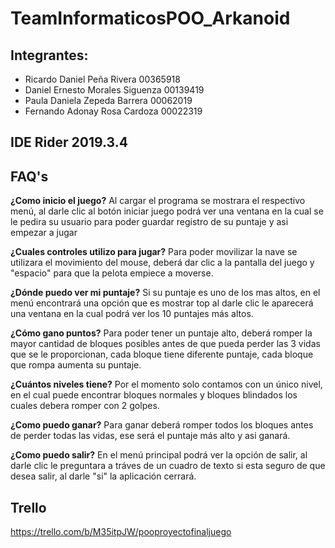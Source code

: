 # TeamInformaticosPOO_Arkanoid

## Integrantes:

* Ricardo Daniel Peña Rivera 00365918
* Daniel Ernesto Morales Siguenza 00139419
* Paula Daniela Zepeda Barrera 00062019
* Fernando Adonay Rosa Cardoza 00022319

## IDE Rider 2019.3.4

## FAQ's

**¿Como inicio el juego?**
Al cargar el programa se mostrara el respectivo menú, al darle clic al botón iniciar juego podrá ver una ventana en la cual se le pedira su usuario para poder guardar registro de su puntaje y asi empezar a jugar

**¿Cuales controles utilizo para jugar?**
Para poder movilizar la nave se utilizara el movimiento del mouse, deberá dar clic a la pantalla del juego y "espacio" para que la pelota empiece a moverse.

**¿Dónde puedo ver mi puntaje?**
Si su puntaje es uno de los mas altos, en el menú encontrará una opción que es mostrar top al darle clic le aparecerá una ventana en la cual podrá ver los 10 puntajes más altos.

**¿Cómo gano puntos?**
Para poder tener un puntaje alto, deberá romper la mayor cantidad de bloques posibles antes de que pueda perder las 3 vidas que se le proporcionan, cada bloque tiene diferente puntaje, cada bloque que rompa aumenta su puntaje.

**¿Cuántos niveles tiene?**
Por el momento solo contamos con un único nivel, en el cual puede encontrar bloques normales y bloques blindados los cuales debera romper con 2 golpes.

**¿Como puedo ganar?**
Para ganar deberá romper todos los bloques antes de perder todas las vidas, ese será el puntaje más alto y asi ganará.

**¿Como puedo salir?**
En el menú principal podrá ver la opción de salir, al darle clic le preguntara a tráves de un cuadro de texto si esta seguro de que desea salir, al darle "si" la aplicación cerrará.

## Trello
https://trello.com/b/M35itpJW/pooproyectofinaljuego
